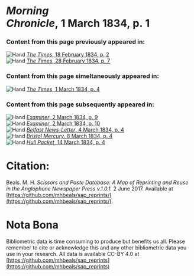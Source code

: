 # *Morning Chronicle*, 1 March 1834, p. 1  
  
### Content from this page previously appeared in:  
![Hand](http://scissorsandpaste.net/wp-content/uploads/2017/06/smallhandpointer.png) [*The Times*, 18 February 1834, p. 2](https://mhbeals.github.io/sap_html/The-Times/The-Times-18-February-1834-p-2)  
![Hand](http://scissorsandpaste.net/wp-content/uploads/2017/06/smallhandpointer.png) [*The Times*, 28 February 1834, p. 7](https://mhbeals.github.io/sap_html/The-Times/The-Times-28-February-1834-p-7)  
  
### Content from this page simeltaneously appeared in:  
![Hand](http://scissorsandpaste.net/wp-content/uploads/2017/06/smallhandpointer.png) [*The Times*, 1 March 1834, p. 4](https://mhbeals.github.io/sap_html/The-Times/The-Times-1-March-1834-p-4)  
  
### Content from this page subsequently appeared in:  
![Hand](http://scissorsandpaste.net/wp-content/uploads/2017/06/smallhandpointer.png) [*Examiner*, 2 March 1834, p. 9](https://mhbeals.github.io/sap_html/Examiner/Examiner-2-March-1834-p-9)  
![Hand](http://scissorsandpaste.net/wp-content/uploads/2017/06/smallhandpointer.png) [*Examiner*, 2 March 1834, p. 10](https://mhbeals.github.io/sap_html/Examiner/Examiner-2-March-1834-p-10)  
![Hand](http://scissorsandpaste.net/wp-content/uploads/2017/06/smallhandpointer.png) [*Belfast News-Letter*, 4 March 1834, p. 4](https://mhbeals.github.io/sap_html/Belfast-News-Letter/Belfast-News-Letter-4-March-1834-p-4)  
![Hand](http://scissorsandpaste.net/wp-content/uploads/2017/06/smallhandpointer.png) [*Bristol Mercury*, 8 March 1834, p. 4](https://mhbeals.github.io/sap_html/Bristol-Mercury/Bristol-Mercury-8-March-1834-p-4)  
![Hand](http://scissorsandpaste.net/wp-content/uploads/2017/06/smallhandpointer.png) [*Hull Packet*, 14 March 1834, p. 4](https://mhbeals.github.io/sap_html/Hull-Packet/Hull-Packet-14-March-1834-p-4)  


# Citation: 

Beals. M. H. *Scissors and Paste Database: A Map of Reprinting and Reuse in the Anglophone Newspaper Press v.1.0.1.* 2 June 2017. Available at [https://github.com/mhbeals/sap_reprints/](https://github.com/mhbeals/sap_reprints/). 

# Nota Bona

Bibliometric data is time consuming to produce but benefits us all. Please remember to cite or acknowledge this and any other bibliometric data you use in your research. All data is available CC-BY 4.0 at [https://github.com/mhbeals/sap_reprints](https://github.com/mhbeals/sap_reprints)